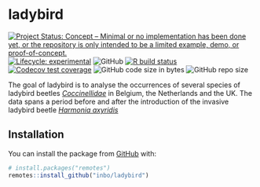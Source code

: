 
<!-- README.md is generated from README.Rmd. Please edit that file -->

# ladybird

<!-- badges: start -->

[![Project Status: Concept – Minimal or no implementation has been done
yet, or the repository is only intended to be a limited example, demo,
or
proof-of-concept.](https://www.repostatus.org/badges/latest/concept.svg)](https://www.repostatus.org/#concept)
[![Lifecycle:
experimental](https://img.shields.io/badge/lifecycle-experimental-orange.svg)](https://www.tidyverse.org/lifecycle/#experimental)
![GitHub](https://img.shields.io/github/license/inbo/ladybird) [![R
build
status](https://github.com/inbo/ladybird/workflows/R-CMD-check/badge.svg)](https://github.com/inbo/ladybird/actions)
[![Codecov test
coverage](https://codecov.io/gh/inbo/ladybird/branch/master/graph/badge.svg)](https://codecov.io/gh/inbo/ladybird?branch=master)
![GitHub code size in
bytes](https://img.shields.io/github/languages/code-size/inbo/ladybird.svg)
![GitHub repo
size](https://img.shields.io/github/repo-size/inbo/ladybird.svg)
<!-- badges: end -->

The goal of ladybird is to analyse the occurrences of several species of
ladybird beetles
[*Coccinellidae*](https://en.wikipedia.org/wiki/Coccinellidae) in
Belgium, the Netherlands and the UK. The data spans a period before and
after the introduction of the invasive ladybird beetle [*Harmonia
axyridis*](https://www.gbif.org/species/4989904)

## Installation

You can install the package from [GitHub](https://github.com/) with:

``` r
# install.packages("remotes")
remotes::install_github("inbo/ladybird")
```
